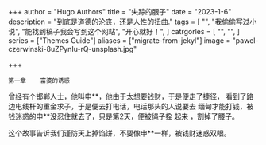 +++
author = "Hugo Authors"
title = "失踪的腰子"
date = "2023-1-6"
description = "到底是道德的沦丧，还是人性的扭曲."
tags = [
    "",
    "我偷偷写过小说",
    "能找到稿子我会写到这个网站",
    "开心就好！",
]
catrgorles = [
    "",
    "",
]
series = ["Themes Guide"]
aliases = ["migrate-from-jekyl"]
image = "pawel-czerwinski-8uZPynIu-rQ-unsplash.jpg" 

+++

```
第一章    富婆的诱惑
```

  曾经有个邯郸人士，他叫申**，他由于太想要钱财，于是便走了捷径， 看到了路边电线杆的重金求子，于是便去打电话，电话那头的人说要去 缅甸才能打钱，被钱迷惑的申**没忍住就去了，只是第2天，便被绳子拴 起来 ，割掉了腰子。

  这个故事告诉我们谨防天上掉馅饼，不要像申**一样，被钱财迷惑双眼。

